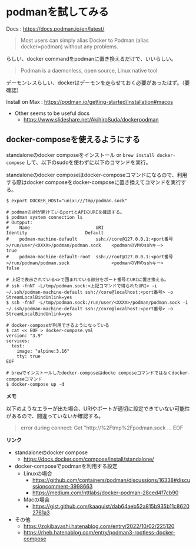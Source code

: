 # podmanを試してみる

Docs : https://docs.podman.io/en/latest/

> Most users can simply alias Docker to Podman (alias docker=podman) without any problems.

らしい、docker commandをpodmanに置き換えるだけで、いいらしい。

> Podman is a daemonless, open source, Linux native tool

デーモンレスらしい、dockerはデーモンを走らせておく必要があったはず。（要確認）

Install on Max : https://podman.io/getting-started/installation#macos


- Other seems to be useful docs
  - https://www.slideshare.net/AkihiroSuda/dockerpodman

## docker-composeを使えるようにする

standaloneのdocker composeをインストール or `brew install docker-compose` して、以下のsudoを使わずに以下のコマンドを実行。

standaloneのdocker composeはdocker-composeコマンドになるので、利用する際はdocker composeをdocker-composeに置き換えてコマンドを実行する。

```
$ export DOCKER_HOST="unix:///tmp/podman.sock"

# podmanのVMが開けているportとAPIのURIを確認する。
$ podman system connection ls
# Outpput:
#    Name                         URI                                                                   Identity                      Default
#    podman-machine-default       ssh://core@127.0.0.1:<port番号>/run/user/<XXXX>/podman/podman.sock    <podmanのVMのsshキー>         true
#    podman-machine-default-root  ssh://root@127.0.0.1:<port番号>/run/podman/podman.sock                <podmanのVMのsshキー>         false

# 上記で表示されている<>で囲まれている部分をポート番号とURIに置き換える。
# ssh -fnNT -L/tmp/podman.sock:<上記コマンドで得られたURI> -i ~/.ssh/podman-machine-default ssh://core@localhost:<port番号> -o StreamLocalBindUnlink=yes
$ ssh -fnNT -L/tmp/podman.sock:/run/user/<XXXX>/podman/podman.sock -i ~/.ssh/podman-machine-default ssh://core@localhost:<port番号> -o StreamLocalBindUnlink=yes

# docker-composeが利用できるようになっている
$ cat << EOF > docker-compose.yml
version: "3.9"
services:
  test:
    image: "alpine:3.16"
    tty: true
EOF

# brewでインストールしたdocker-composeはdocke composeコマンドではなくdocker-composeコマンド
$ docker-compose up -d
```

**メモ**

以下のようなエラーが出た場合、URIやポートが適切に設定できていない可能性があるので、間違っていないか確認する。
> error during connect: Get "http://%2Ftmp%2Fpodman.sock ... EOF

**リンク**

- standaloneのdocker compose
  - https://docs.docker.com/compose/install/standalone/
- docker-composeでpodmanを利用する設定
  - Linuxの場合
    - https://github.com/containers/podman/discussions/16338#discussioncomment-3998663
    - https://medium.com/nttlabs/docker-podman-28ced4f7cb90
  - Macの場合
    - https://gist.github.com/kaaquist/dab64aeb52a815b935b11c86202761a3
- その他
   - https://zokibayashi.hatenablog.com/entry/2022/10/02/225120
   - https://rheb.hatenablog.com/entry/podman3-rootless-docker-compose

